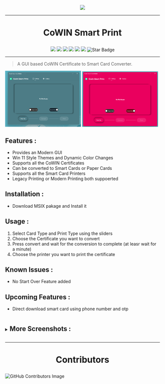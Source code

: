 <p align=center>
<image src = "./assets/logo.png" width = 150 >
</p>

---

# <p align=center> CoWIN Smart Print </p>

<p align="center">
<img src=https://badges.frapsoft.com/os/v2/open-source.svg?v"/>
<img src=https://img.shields.io/badge/PRs-welcome-brightgreen.svg?style=flat-square"/>
<img src="https://img.shields.io/github/license/ShreyamMaity/cowin_smart_print"/>
<img src=https://api.visitorbadge.io/api/visitors?path=https%3A%2F%2Fgithub.com%2FShreyamMaity%2Fcowin_smart_print&label=visitors&countColor=%23263759"/>
<img src="https://img.shields.io/github/stars/ShreyamMaity/cowin_smart_print"/>
<img src="https://img.shields.io/github/forks/ShreyamMaity/cowin_smart_print"/>
<img src="https://img.shields.io/static/v1?label=%F0%9F%8C%9F&message=If%20Useful&style=style=flat&color=BC4E99" alt="Star Badge"/>
</p>

---

> A GUI based CoWIN Certificate to Smart Card Converter.

<img src="assets/presskit/snap1.png" width="49%"></img>
<img src="assets/presskit/snap3.png" width="49%"></img>


## Features :

- Provides an Modern GUI
- Win 11 Style Themes and Dynamic Color Changes
- Supports all the CoWIN Certificates
- Can be converted to Smart Cards or Paper Cards
- Supports all the Smart Card Printers
- Legacy Printing or Modern Printing both suppoerted

## Installation :

- Download MSIX pakage and Install it

## Usage :

1. Select Card Type and Print Type using the sliders
2. Choose the Certificate you want to convert
3. Press convert and wait for the conversion to complete (at leasr wait for a minute)
4. Choose the printer you want to print the certificate

## Known Issues :

- No Start Over Feature added

## Upcoming Features :

- Direct download smart card using phone number and otp

<details>
  <summary>
  <ruby><p></ruby>

## More Screenshots :

 </p>
  </summary>

<img src="assets/presskit/snap2.png" width="70%"></img>
<img src="assets/presskit/snap3.png" width="70%"></img>
<img src="assets/presskit/working2.png" width="70%"></img>
<img src="assets/presskit/working3.png" width="70%"></img>
</details>

<hr/>

# <p align="center">Contributors

![GitHub Contributors Image](https://contrib.rocks/image?repo=ShreyamMaity/cowin_smart_print) 